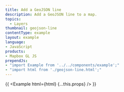 ```yaml
---
title: Add a GeoJSON line
description: Add a GeoJSON line to a map.
topics:
  - Layers
thumbnail: geojson-line
contentType: example
layout: example
language:
- JavaScript
products:
- Mapbox GL JS
prependJs:
- "import Example from '../../components/example';"
- "import html from './geojson-line.html';"
---
```


{{ <Example html={html} {...this.props} /> }}
